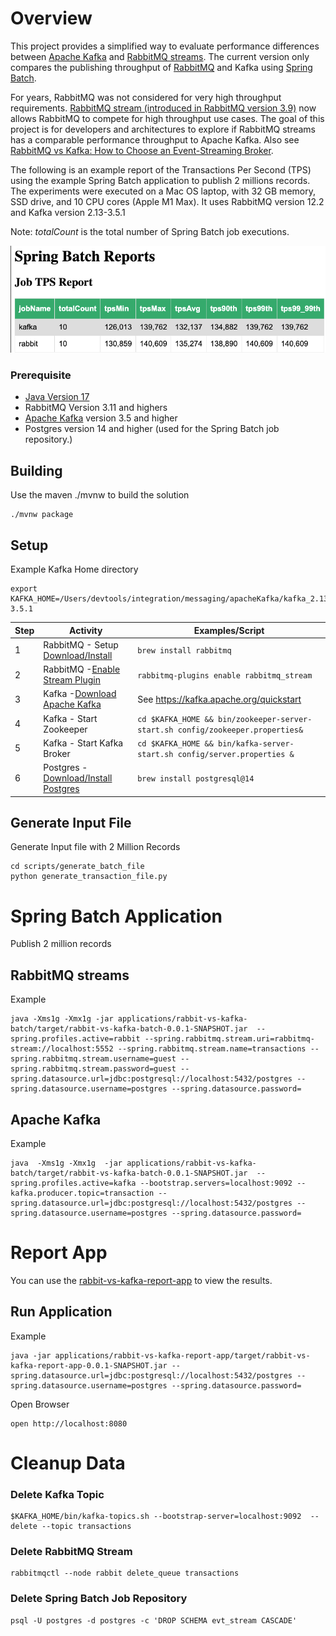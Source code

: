 # Overview

This project provides a simplified way to evaluate 
performance differences between [Apache Kafka](https://kafka.apache.org/) and [RabbitMQ streams](https://www.rabbitmq.com/streams.html).
The current version only compares the publishing throughput of 
[RabbitMQ](https://www.rabbitmq.com) and Kafka using [Spring Batch](https://spring.io/projects/spring-batch).



For years, RabbitMQ was not considered for very high throughput requirements. [RabbitMQ stream (introduced in RabbitMQ version 3.9)](https://blog.rabbitmq.com/posts/2021/07/rabbitmq-streams-overview/) now allows RabbitMQ to compete for high throughput use cases. 
The goal of this project is for developers and architectures to explore if RabbitMQ streams has a comparable performance throughput to Apache Kafka. Also see [RabbitMQ vs Kafka: How to Choose an Event-Streaming Broker](https://tanzu.vmware.com/content/blog/rabbitmq-event-streaming-broker).

The following is an example report of the Transactions Per Second (TPS) using the example Spring Batch application to publish 2 millions records. 
The experiments were executed on a Mac OS laptop,  with 32 GB memory, SSD drive, and 10 CPU cores  (Apple M1 Max). 
It uses RabbitMQ version 12.2 and Kafka version 2.13-3.5.1


Note: *totalCount* is the total number of Spring Batch job executions.

![Batch Report](docs/img/example-report.png)

### Prerequisite

- [Java Version 17](https://jdk.java.net/17/)
- RabbitMQ Version 3.11 and highers
- [Apache Kafka](https://kafka.apache.org) version 3.5 and higher
- Postgres version 14 and higher (used for the Spring Batch job repository.)

## Building 

Use the maven ./mvnw to build the solution

```shell
./mvnw package
```

## Setup

Example Kafka Home directory

```shell
export KAFKA_HOME=/Users/devtools/integration/messaging/apacheKafka/kafka_2.13-3.5.1
```

| Step | Activity                                                                           | Examples/Script                                                                    |
|------|------------------------------------------------------------------------------------|------------------------------------------------------------------------------------|
| 1    | RabbitMQ - Setup [Download/Install](https://rabbitmq.com/download.html)            | ```brew install rabbitmq```                                                        |
| 2    | RabbitMQ -[Enable Stream Plugin](https://rabbitmq.com/stream.html#enabling-plugin) | ```rabbitmq-plugins enable rabbitmq_stream```                                      |
| 3    | Kafka -[Download Apache Kafka](https://kafka.apache.org/downloads)                 | See https://kafka.apache.org/quickstart                                            | 
| 4    | Kafka - Start Zookeeper                                                            | ```cd $KAFKA_HOME && bin/zookeeper-server-start.sh config/zookeeper.properties&``` |
| 5    | Kafka - Start Kafka Broker                                                         | ```cd $KAFKA_HOME && bin/kafka-server-start.sh config/server.properties &```       |
| 6    | Postgres - [Download/Install Postgres](https://www.postgresql.org/download/)       | ```brew install postgresql@14```                                                   |



## Generate Input File
Generate Input file with 2 Million Records

```shell
cd scripts/generate_batch_file
python generate_transaction_file.py
```

# Spring Batch Application 

Publish 2 million records


## RabbitMQ streams

Example

```shell
java -Xms1g -Xmx1g -jar applications/rabbit-vs-kafka-batch/target/rabbit-vs-kafka-batch-0.0.1-SNAPSHOT.jar  --spring.profiles.active=rabbit --spring.rabbitmq.stream.uri=rabbitmq-stream://localhost:5552 --spring.rabbitmq.stream.name=transactions --spring.rabbitmq.stream.username=guest --spring.rabbitmq.stream.password=guest --spring.datasource.url=jdbc:postgresql://localhost:5432/postgres --spring.datasource.username=postgres --spring.datasource.password=
```

## Apache Kafka

Example 

```shell
java  -Xms1g -Xmx1g  -jar applications/rabbit-vs-kafka-batch/target/rabbit-vs-kafka-batch-0.0.1-SNAPSHOT.jar  --spring.profiles.active=kafka --bootstrap.servers=localhost:9092 --kafka.producer.topic=transaction --spring.datasource.url=jdbc:postgresql://localhost:5432/postgres --spring.datasource.username=postgres --spring.datasource.password=
```



# Report App

You can use the [rabbit-vs-kafka-report-app](applications/rabbit-vs-kafka-report-app) to view the results.

## Run Application


Example

```shell
java -jar applications/rabbit-vs-kafka-report-app/target/rabbit-vs-kafka-report-app-0.0.1-SNAPSHOT.jar --spring.datasource.url=jdbc:postgresql://localhost:5432/postgres --spring.datasource.username=postgres --spring.datasource.password=
```


Open Browser

```shell
open http://localhost:8080
```

# Cleanup Data 

### Delete Kafka Topic

```shell
$KAFKA_HOME/bin/kafka-topics.sh --bootstrap-server=localhost:9092  --delete --topic transactions
```
### Delete RabbitMQ Stream

```shell
rabbitmqctl --node rabbit delete_queue transactions
```

### Delete Spring Batch Job Repository

```shell
psql -U postgres -d postgres -c 'DROP SCHEMA evt_stream CASCADE'
```